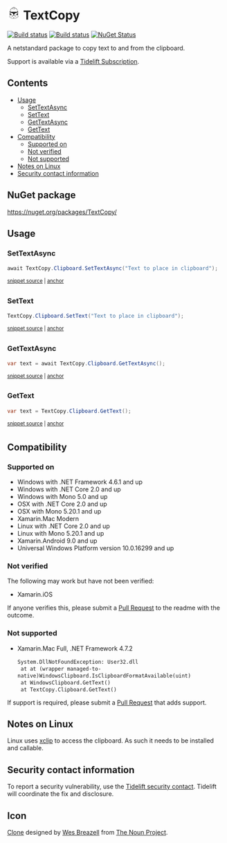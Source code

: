 <!--
GENERATED FILE - DO NOT EDIT
This file was generated by [MarkdownSnippets](https://github.com/SimonCropp/MarkdownSnippets).
Source File: /readme.source.md
To change this file edit the source file and then run MarkdownSnippets.
-->

# <img src="/src/icon.png" height="30px"> TextCopy

[![Build status](https://ci.appveyor.com/api/projects/status/lsw1b1olku8tg9d1/branch/master?svg=true)](https://ci.appveyor.com/project/SimonCropp/TextCopy)
[![Build status](https://travis-ci.org/SimonCropp/TextCopy.svg?branch=master)](https://travis-ci.org/SimonCropp/TextCopy)
[![NuGet Status](https://img.shields.io/nuget/v/TextCopy.svg)](https://www.nuget.org/packages/TextCopy/)

A netstandard package to copy text to and from the clipboard.

Support is available via a [Tidelift Subscription](https://tidelift.com/subscription/pkg/nuget-textcopy?utm_source=nuget-textcopy&utm_medium=referral&utm_campaign=enterprise).

<!-- toc -->
## Contents

  * [Usage](#usage)
    * [SetTextAsync](#settextasync)
    * [SetText](#settext)
    * [GetTextAsync](#gettextasync)
    * [GetText](#gettext)
  * [Compatibility](#compatibility)
    * [Supported on](#supported-on)
    * [Not verified](#not-verified)
    * [Not supported](#not-supported)
  * [Notes on Linux](#notes-on-linux)
  * [Security contact information](#security-contact-information)<!-- endtoc -->


## NuGet package

https://nuget.org/packages/TextCopy/


## Usage


### SetTextAsync

<!-- snippet: SetTextAsync -->
<a id='snippet-settextasync'/></a>
```cs
await TextCopy.Clipboard.SetTextAsync("Text to place in clipboard");
```
<sup><a href='/src/Tests/Snippets.cs#L25-L29' title='File snippet `settextasync` was extracted from'>snippet source</a> | <a href='#snippet-settextasync' title='Navigate to start of snippet `settextasync`'>anchor</a></sup>
<!-- endsnippet -->


### SetText

<!-- snippet: SetText -->
<a id='snippet-settext'/></a>
```cs
TextCopy.Clipboard.SetText("Text to place in clipboard");
```
<sup><a href='/src/Tests/Snippets.cs#L7-L11' title='File snippet `settext` was extracted from'>snippet source</a> | <a href='#snippet-settext' title='Navigate to start of snippet `settext`'>anchor</a></sup>
<!-- endsnippet -->


### GetTextAsync

<!-- snippet: GetTextAsync -->
<a id='snippet-gettextasync'/></a>
```cs
var text = await TextCopy.Clipboard.GetTextAsync();
```
<sup><a href='/src/Tests/Snippets.cs#L34-L38' title='File snippet `gettextasync` was extracted from'>snippet source</a> | <a href='#snippet-gettextasync' title='Navigate to start of snippet `gettextasync`'>anchor</a></sup>
<!-- endsnippet -->


### GetText

<!-- snippet: GetText -->
<a id='snippet-gettext'/></a>
```cs
var text = TextCopy.Clipboard.GetText();
```
<sup><a href='/src/Tests/Snippets.cs#L16-L20' title='File snippet `gettext` was extracted from'>snippet source</a> | <a href='#snippet-gettext' title='Navigate to start of snippet `gettext`'>anchor</a></sup>
<!-- endsnippet -->


## Compatibility


### Supported on

 * Windows with .NET Framework 4.6.1 and up
 * Windows with .NET Core 2.0 and up
 * Windows with Mono 5.0 and up
 * OSX with .NET Core 2.0 and up
 * OSX with Mono 5.20.1 and up
 * Xamarin.Mac Modern
 * Linux with .NET Core 2.0 and up
 * Linux with Mono 5.20.1 and up
 * Xamarin.Android 9.0 and up
 * Universal Windows Platform version 10.0.16299 and up


### Not verified

The following may work but have not been verified:

 * Xamarin.iOS

If anyone verifies this, please submit a [Pull Request](https://help.github.com/articles/about-pull-requests/) to the readme with the outcome.


### Not supported

 * Xamarin.Mac Full, .NET Framework 4.7.2
     ```
    System.DllNotFoundException: User32.dll
      at at (wrapper managed-to-native)WindowsClipboard.IsClipboardFormatAvailable(uint)
      at WindowsClipboard.GetText()
      at TextCopy.Clipboard.GetText()
    ```

If support is required, please submit a [Pull Request](https://help.github.com/articles/about-pull-requests/) that adds support.


## Notes on Linux

Linux uses [xclip](https://github.com/astrand/xclip) to access the clipboard. As such it needs to be installed and callable.


## Security contact information

To report a security vulnerability, use the [Tidelift security contact](https://tidelift.com/security). Tidelift will coordinate the fix and disclosure.


## Icon

[Clone](https://thenounproject.com/term/Clone/207435/) designed by [Wes Breazell](https://thenounproject.com/wes13/) from [The Noun Project](https://thenounproject.com).
